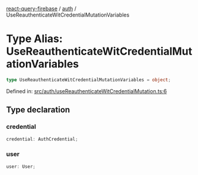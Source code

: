 [react-query-firebase](../../modules.md) / [auth](../index.md) / UseReauthenticateWitCredentialMutationVariables

# Type Alias: UseReauthenticateWitCredentialMutationVariables

```ts
type UseReauthenticateWitCredentialMutationVariables = object;
```

Defined in: [src/auth/useReauthenticateWitCredentialMutation.ts:6](https://github.com/vpishuk/react-query-firebase/blob/2814a7f726829eb67b40b71ca1e3d6c86fc8bb8b/src/auth/useReauthenticateWitCredentialMutation.ts#L6)

## Type declaration

### credential

```ts
credential: AuthCredential;
```

### user

```ts
user: User;
```
